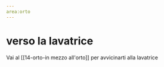 ```yaml
---
area:orto
---
```

# verso la lavatrice

Vai al [[14-orto-in mezzo all'orto]] per avvicinarti alla lavatrice
